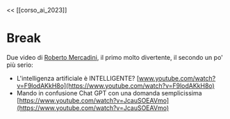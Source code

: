 << [[corso_ai_2023]]

# Break

Due video di [Roberto Mercadini](https://www.youtube.com/@RobertoMercadini),
il primo molto divertente, il secondo un po' più serio:

- L'intelligenza artificiale è INTELLIGENTE? 
  [www.youtube.com/watch?v=F9lodAKkH8o](https://www.youtube.com/watch?v=F9lodAKkH8o)
- Mando in confusione Chat GPT con una domanda semplicissima
  [https://www.youtube.com/watch?v=JcauSOEAVmo](https://www.youtube.com/watch?v=JcauSOEAVmo)

